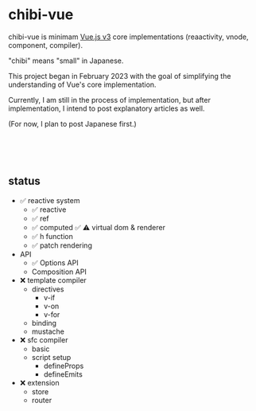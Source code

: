# chibi-vue
chibi-vue is minimam [Vue.js v3](https://github.com/vuejs/core) core implementations (reaactivity, vnode, component, compiler).

"chibi" means "small" in Japanese. 

This project began in February 2023 with the goal of simplifying the understanding of Vue's core implementation.

Currently, I am still in the process of implementation, but after implementation, I intend to post explanatory articles as well.

(For now, I plan to post Japanese first.)

<br/>
<br/>
<br/>

## status

- ✅ reactive system  
  - ✅ reactive
  - ✅ ref
  - ✅ computed
✅ ⚠️ virtual dom & renderer  
  - ✅ h function
  - ✅ patch rendering
- API
  - ✅ Options API
  - Composition API
- ❌ template compiler  
  - directives
    - v-if
    - v-on
    - v-for
  - binding
  - mustache
- ❌ sfc compiler
  - basic
  - script setup
    - defineProps
    - defineEmits
- ❌ extension
  - store
  - router
